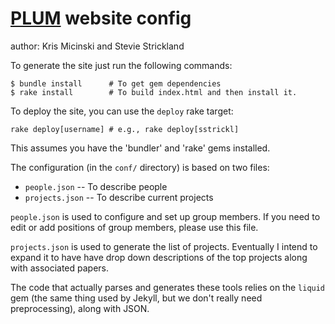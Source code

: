 # [PLUM][plum-url] website config
author: Kris Micinski and Stevie Strickland 

To generate the site just run the following commands:

    $ bundle install      # To get gem dependencies
    $ rake install        # To build index.html and then install it.

To deploy the site, you can use the `deploy` rake target:

    rake deploy[username] # e.g., rake deploy[sstrickl]

This assumes you have the 'bundler' and 'rake' gems installed.

The configuration (in the `conf/` directory) is based on two files:

 - `people.json` -- To describe people
 - `projects.json` -- To describe current projects

`people.json` is used to configure and set up group members.  If you
need to edit or add positions of group members, please use this file.

`projects.json` is used to generate the list of projects.
Eventually I intend to expand it to have have drop down descriptions
of the top projects along with associated papers.

The code that actually parses and generates these tools relies on the
`liquid` gem (the same thing used by Jekyll, but we don't really need
preprocessing), along with JSON.

[plum-url]: http://www.cs.umd.edu/projects/PL/ "PLUM @ UMD"
